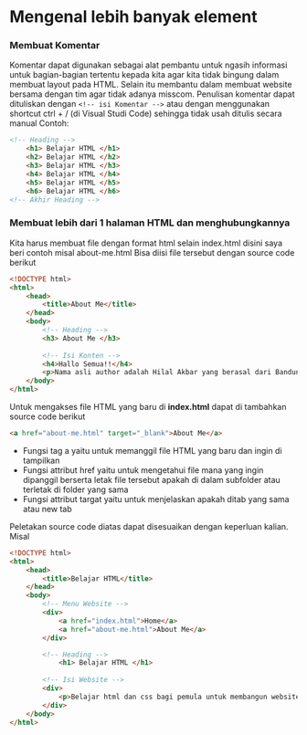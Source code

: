 # Mengenal lebih banyak element

### Membuat Komentar
Komentar dapat digunakan sebagai alat pembantu untuk ngasih informasi untuk bagian-bagian tertentu kepada kita agar kita tidak bingung dalam membuat layout pada HTML.
Selain itu membantu dalam membuat website bersama dengan tim agar tidak adanya misscom.
Penulisan komentar dapat dituliskan dengan ```<!-- isi Komentar -->``` atau dengan menggunakan shortcut ctrl + / (di Visual Studi Code) sehingga tidak usah ditulis secara manual
Contoh:
```html
<!-- Heading -->
    <h1> Belajar HTML </h1>
    <h2> Belajar HTML </h2>
    <h3> Belajar HTML </h3>
    <h4> Belajar HTML </h4>
    <h5> Belajar HTML </h5>
    <h6> Belajar HTML </h6>
<!-- Akhir Heading -->
```

### Membuat lebih dari 1 halaman HTML dan menghubungkannya
Kita harus membuat file dengan format html selain index.html disini saya beri contoh misal about-me.html
Bisa diisi file tersebut dengan source code berikut
```html
<!DOCTYPE html>
<html>
    <head> 
        <title>About Me</title>
    </head>
    <body>
        <!-- Heading -->
        <h3> About Me </h3>
        
        <!-- Isi Konten -->
        <h4>Hallo Semua!!</h4>
        <p>Nama asli author adalah Hilal Akbar yang berasal dari Bandung Jawa Barat dan sedang berkuliah</p>
    </body>
</html>
```

Untuk mengakses file HTML yang baru di **index.html** dapat di tambahkan source code berikut
```html
<a href="about-me.html" target="_blank">About Me</a>
```
- Fungsi tag a yaitu untuk memanggil file HTML yang baru dan ingin di tampilkan
- Fungsi attribut href yaitu untuk mengetahui file mana yang ingin dipanggil berserta letak file tersebut apakah di dalam subfolder atau terletak di folder yang sama
- Fungsi attribut targat yaitu untuk menjelaskan apakah ditab yang sama atau new tab

Peletakan source code diatas dapat disesuaikan dengan keperluan kalian. Misal
```html
<!DOCTYPE html>
<html>
    <head> 
        <title>Belajar HTML</title>
    </head>
    <body>
        <!-- Menu Website -->
        <div>
            <a href="index.html">Home</a>
            <a href="about-me.html">About Me</a>
        </div>

        <!-- Heading -->
            <h1> Belajar HTML </h1>
    
        <!-- Isi Website -->
        <div>
            <p>Belajar html dan css bagi pemula untuk membangun website dari nol</p>
        </div>
    </body>
</html>
```
